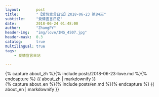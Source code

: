 ```yaml
---
layout:       post
title:        "【爱情宣言日记】2018-06-23 第84天"
subtitle:     "爱情宣言日记"
date:         2018-06-24 01:48:00
author:       "ZhangPY"
header-img:   "img/love/IMG_4507.jpg"
header-mask:  0.3
catalog:      true
multilingual: true
tags:
    - 爱情宣言日记

---
```


<!-- Chinese Version -->
<div class="zh post-container">
    {% capture about_zh %}{% include posts/2018-06-23-love.md %}{% endcapture %}
    {{ about_zh | markdownify }}
</div>

<!-- English Version -->
<div class="en post-container">
    {% capture about_en %}{% include posts/en.md %}{% endcapture %}
    {{ about_en | markdownify }}
</div>